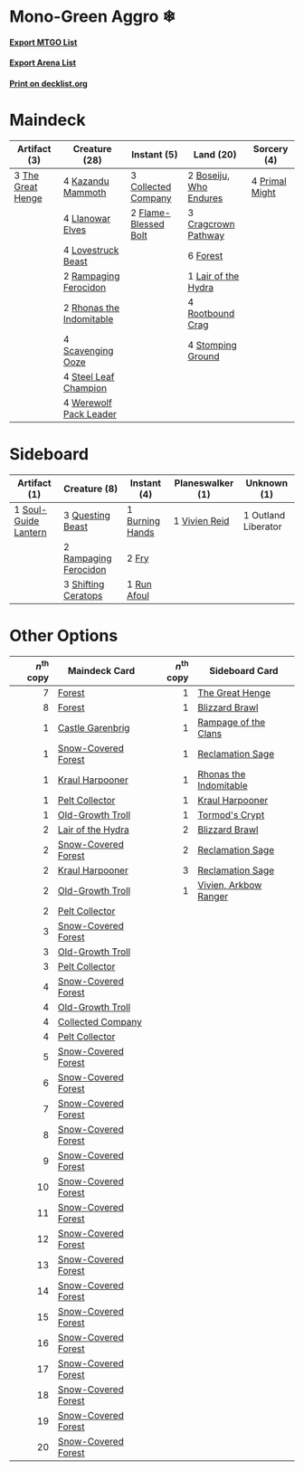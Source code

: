 # Mono-Green Aggro ❄

#### [Export MTGO List](../collection/Mono-Green%20Aggro%20❄/Mono-Green%20Aggro%20❄.txt)
#### [Export Arena List](../collection/Mono-Green%20Aggro%20❄/Mono-Green%20Aggro%20❄_arena.txt)
#### [Print on decklist.org](http://decklist.org/?deckmain=2%09Boseiju,%20Who%20Endures%0A3%09Collected%20Company%0A3%09Cragcrown%20Pathway%0A2%09Flame-Blessed%20Bolt%0A6%09Forest%0A4%09Kazandu%20Mammoth%0A1%09Lair%20of%20the%20Hydra%0A4%09Llanowar%20Elves%0A4%09Lovestruck%20Beast%0A4%09Primal%20Might%0A2%09Rampaging%20Ferocidon%0A2%09Rhonas%20the%20Indomitable%0A4%09Rootbound%20Crag%0A4%09Scavenging%20Ooze%0A4%09Steel%20Leaf%20Champion%0A4%09Stomping%20Ground%0A3%09The%20Great%20Henge%0A4%09Werewolf%20Pack%20Leader&deckside=1%09Burning%20Hands%0A2%09Fry%0A1%09Outland%20Liberator%0A3%09Questing%20Beast%0A2%09Rampaging%20Ferocidon%0A1%09Run%20Afoul%0A3%09Shifting%20Ceratops%0A1%09Soul-Guide%20Lantern%0A1%09Vivien%20Reid)
# Maindeck

|                                        Artifact (3)                                        |                                           Creature (28)                                           |                                          Instant (5)                                          |                                            Land (20)                                            |                                       Sorcery (4)                                       |
|--------------------------------------------------------------------------------------------|---------------------------------------------------------------------------------------------------|-----------------------------------------------------------------------------------------------|-------------------------------------------------------------------------------------------------|-----------------------------------------------------------------------------------------|
|3 [The Great Henge](http://gatherer.wizards.com/Pages/Card/Details.aspx?multiverseid=473123)|4 [Kazandu Mammoth](http://gatherer.wizards.com/Pages/Card/Details.aspx?multiverseid=491835)       |3 [Collected Company](http://gatherer.wizards.com/Pages/Card/Details.aspx?multiverseid=394519) |2 [Boseiju, Who Endures](http://gatherer.wizards.com/Pages/Card/Details.aspx?multiverseid=548579)|4 [Primal Might](http://gatherer.wizards.com/Pages/Card/Details.aspx?multiverseid=485520)|
|                                                                                            |4 [Llanowar Elves](http://gatherer.wizards.com/Pages/Card/Details.aspx?multiverseid=129626)        |2 [Flame-Blessed Bolt](http://gatherer.wizards.com/Pages/Card/Details.aspx?multiverseid=541014)|3 [Cragcrown Pathway](http://gatherer.wizards.com/Pages/Card/Details.aspx?multiverseid=491915)   |                                                                                         |
|                                                                                            |4 [Lovestruck Beast](http://gatherer.wizards.com/Pages/Card/Details.aspx?multiverseid=473127)      |                                                                                               |6 [Forest](http://gatherer.wizards.com/Pages/Card/Details.aspx?multiverseid=439860)              |                                                                                         |
|                                                                                            |2 [Rampaging Ferocidon](http://gatherer.wizards.com/Pages/Card/Details.aspx?multiverseid=435308)   |                                                                                               |1 [Lair of the Hydra](http://gatherer.wizards.com/Pages/Card/Details.aspx?multiverseid=527546)   |                                                                                         |
|                                                                                            |2 [Rhonas the Indomitable](http://gatherer.wizards.com/Pages/Card/Details.aspx?multiverseid=426884)|                                                                                               |4 [Rootbound Crag](http://gatherer.wizards.com/Pages/Card/Details.aspx?multiverseid=420934)      |                                                                                         |
|                                                                                            |4 [Scavenging Ooze](http://gatherer.wizards.com/Pages/Card/Details.aspx?multiverseid=420783)       |                                                                                               |4 [Stomping Ground](http://gatherer.wizards.com/Pages/Card/Details.aspx?multiverseid=405110)     |                                                                                         |
|                                                                                            |4 [Steel Leaf Champion](http://gatherer.wizards.com/Pages/Card/Details.aspx?multiverseid=443070)   |                                                                                               |                                                                                                 |                                                                                         |
|                                                                                            |4 [Werewolf Pack Leader](http://gatherer.wizards.com/Pages/Card/Details.aspx?multiverseid=527498)  |                                                                                               |                                                                                                 |                                                                                         |


# Sideboard

|                                         Artifact (1)                                          |                                          Creature (8)                                          |                                       Instant (4)                                        |                                    Planeswalker (1)                                    |    Unknown (1)    |
|-----------------------------------------------------------------------------------------------|------------------------------------------------------------------------------------------------|------------------------------------------------------------------------------------------|----------------------------------------------------------------------------------------|-------------------|
|1 [Soul-Guide Lantern](http://gatherer.wizards.com/Pages/Card/Details.aspx?multiverseid=476488)|3 [Questing Beast](http://gatherer.wizards.com/Pages/Card/Details.aspx?multiverseid=473133)     |1 [Burning Hands](http://gatherer.wizards.com/Pages/Card/Details.aspx?multiverseid=527422)|1 [Vivien Reid](http://gatherer.wizards.com/Pages/Card/Details.aspx?multiverseid=447344)|1 Outland Liberator|
|                                                                                               |2 [Rampaging Ferocidon](http://gatherer.wizards.com/Pages/Card/Details.aspx?multiverseid=435308)|2 [Fry](http://gatherer.wizards.com/Pages/Card/Details.aspx?multiverseid=466894)          |                                                                                        |                   |
|                                                                                               |3 [Shifting Ceratops](http://gatherer.wizards.com/Pages/Card/Details.aspx?multiverseid=466948)  |1 [Run Afoul](http://gatherer.wizards.com/Pages/Card/Details.aspx?multiverseid=485524)    |                                                                                        |                   |


# Other Options

|*n*<sup>th</sup> copy|                                        Maindeck Card                                         |*n*<sup>th</sup> copy|                                         Sideboard Card                                          |
|--------------------:|----------------------------------------------------------------------------------------------|--------------------:|-------------------------------------------------------------------------------------------------|
|                    7|[Forest](http://gatherer.wizards.com/Pages/Card/Details.aspx?multiverseid=439860)             |                    1|[The Great Henge](http://gatherer.wizards.com/Pages/Card/Details.aspx?multiverseid=473123)       |
|                    8|[Forest](http://gatherer.wizards.com/Pages/Card/Details.aspx?multiverseid=439860)             |                    1|[Blizzard Brawl](http://gatherer.wizards.com/Pages/Card/Details.aspx?multiverseid=503775)        |
|                    1|[Castle Garenbrig](http://gatherer.wizards.com/Pages/Card/Details.aspx?multiverseid=473202)   |                    1|[Rampage of the Clans](http://gatherer.wizards.com/Pages/Card/Details.aspx?multiverseid=457278)  |
|                    1|[Snow-Covered Forest](http://gatherer.wizards.com/Pages/Card/Details.aspx?multiverseid=121192)|                    1|[Reclamation Sage](http://gatherer.wizards.com/Pages/Card/Details.aspx?multiverseid=389651)      |
|                    1|[Kraul Harpooner](http://gatherer.wizards.com/Pages/Card/Details.aspx?multiverseid=452886)    |                    1|[Rhonas the Indomitable](http://gatherer.wizards.com/Pages/Card/Details.aspx?multiverseid=426884)|
|                    1|[Pelt Collector](http://gatherer.wizards.com/Pages/Card/Details.aspx?multiverseid=452891)     |                    1|[Kraul Harpooner](http://gatherer.wizards.com/Pages/Card/Details.aspx?multiverseid=452886)       |
|                    1|[Old-Growth Troll](http://gatherer.wizards.com/Pages/Card/Details.aspx?multiverseid=503801)   |                    1|[Tormod's Crypt](http://gatherer.wizards.com/Pages/Card/Details.aspx?multiverseid=389723)        |
|                    2|[Lair of the Hydra](http://gatherer.wizards.com/Pages/Card/Details.aspx?multiverseid=527546)  |                    2|[Blizzard Brawl](http://gatherer.wizards.com/Pages/Card/Details.aspx?multiverseid=503775)        |
|                    2|[Snow-Covered Forest](http://gatherer.wizards.com/Pages/Card/Details.aspx?multiverseid=121192)|                    2|[Reclamation Sage](http://gatherer.wizards.com/Pages/Card/Details.aspx?multiverseid=389651)      |
|                    2|[Kraul Harpooner](http://gatherer.wizards.com/Pages/Card/Details.aspx?multiverseid=452886)    |                    3|[Reclamation Sage](http://gatherer.wizards.com/Pages/Card/Details.aspx?multiverseid=389651)      |
|                    2|[Old-Growth Troll](http://gatherer.wizards.com/Pages/Card/Details.aspx?multiverseid=503801)   |                    1|[Vivien, Arkbow Ranger](http://gatherer.wizards.com/Pages/Card/Details.aspx?multiverseid=466953) |
|                    2|[Pelt Collector](http://gatherer.wizards.com/Pages/Card/Details.aspx?multiverseid=452891)     |                     |                                                                                                 |
|                    3|[Snow-Covered Forest](http://gatherer.wizards.com/Pages/Card/Details.aspx?multiverseid=121192)|                     |                                                                                                 |
|                    3|[Old-Growth Troll](http://gatherer.wizards.com/Pages/Card/Details.aspx?multiverseid=503801)   |                     |                                                                                                 |
|                    3|[Pelt Collector](http://gatherer.wizards.com/Pages/Card/Details.aspx?multiverseid=452891)     |                     |                                                                                                 |
|                    4|[Snow-Covered Forest](http://gatherer.wizards.com/Pages/Card/Details.aspx?multiverseid=121192)|                     |                                                                                                 |
|                    4|[Old-Growth Troll](http://gatherer.wizards.com/Pages/Card/Details.aspx?multiverseid=503801)   |                     |                                                                                                 |
|                    4|[Collected Company](http://gatherer.wizards.com/Pages/Card/Details.aspx?multiverseid=394519)  |                     |                                                                                                 |
|                    4|[Pelt Collector](http://gatherer.wizards.com/Pages/Card/Details.aspx?multiverseid=452891)     |                     |                                                                                                 |
|                    5|[Snow-Covered Forest](http://gatherer.wizards.com/Pages/Card/Details.aspx?multiverseid=121192)|                     |                                                                                                 |
|                    6|[Snow-Covered Forest](http://gatherer.wizards.com/Pages/Card/Details.aspx?multiverseid=121192)|                     |                                                                                                 |
|                    7|[Snow-Covered Forest](http://gatherer.wizards.com/Pages/Card/Details.aspx?multiverseid=121192)|                     |                                                                                                 |
|                    8|[Snow-Covered Forest](http://gatherer.wizards.com/Pages/Card/Details.aspx?multiverseid=121192)|                     |                                                                                                 |
|                    9|[Snow-Covered Forest](http://gatherer.wizards.com/Pages/Card/Details.aspx?multiverseid=121192)|                     |                                                                                                 |
|                   10|[Snow-Covered Forest](http://gatherer.wizards.com/Pages/Card/Details.aspx?multiverseid=121192)|                     |                                                                                                 |
|                   11|[Snow-Covered Forest](http://gatherer.wizards.com/Pages/Card/Details.aspx?multiverseid=121192)|                     |                                                                                                 |
|                   12|[Snow-Covered Forest](http://gatherer.wizards.com/Pages/Card/Details.aspx?multiverseid=121192)|                     |                                                                                                 |
|                   13|[Snow-Covered Forest](http://gatherer.wizards.com/Pages/Card/Details.aspx?multiverseid=121192)|                     |                                                                                                 |
|                   14|[Snow-Covered Forest](http://gatherer.wizards.com/Pages/Card/Details.aspx?multiverseid=121192)|                     |                                                                                                 |
|                   15|[Snow-Covered Forest](http://gatherer.wizards.com/Pages/Card/Details.aspx?multiverseid=121192)|                     |                                                                                                 |
|                   16|[Snow-Covered Forest](http://gatherer.wizards.com/Pages/Card/Details.aspx?multiverseid=121192)|                     |                                                                                                 |
|                   17|[Snow-Covered Forest](http://gatherer.wizards.com/Pages/Card/Details.aspx?multiverseid=121192)|                     |                                                                                                 |
|                   18|[Snow-Covered Forest](http://gatherer.wizards.com/Pages/Card/Details.aspx?multiverseid=121192)|                     |                                                                                                 |
|                   19|[Snow-Covered Forest](http://gatherer.wizards.com/Pages/Card/Details.aspx?multiverseid=121192)|                     |                                                                                                 |
|                   20|[Snow-Covered Forest](http://gatherer.wizards.com/Pages/Card/Details.aspx?multiverseid=121192)|                     |                                                                                                 |

